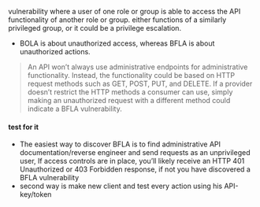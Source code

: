 vulnerability where a user of one role or group is able to access the API functionality of another role or group. either functions of a similarly privileged group, or it could be a privilege escalation.
- BOLA is about unauthorized access, whereas BFLA is about unauthorized actions.
> An API won’t always use administrative endpoints for administrative functionality. Instead, the functionality could be based on HTTP request methods such as GET, POST, PUT, and DELETE. If a provider doesn’t restrict the HTTP methods a consumer can use, simply making an unauthorized request with a different method could indicate a BFLA vulnerability.
#### test for it
- The easiest way to discover BFLA is to find administrative API documentation/reverse engineer  and send requests as an unprivileged user, If access controls are in place, you’ll likely receive an HTTP 401 Unauthorized or 403 Forbidden response, if not you have discovered a BFLA vulnerability
- second way is make new client and test every action using his API-key/token